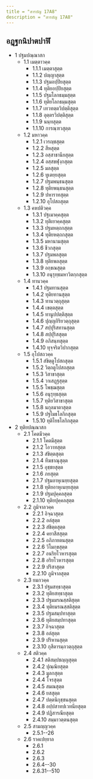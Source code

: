 ```yaml
---
title = "สารบัญ 17A8"
description = "สารบัญ 17A8"
---
```


## อฏฺฐกนิปาตปาฬิ

- 1 ปฐมปณฺณาสก
  - 1.1 เมตฺตาวคฺค
    - 1.1.1 เมตฺตาสุตฺต
    - 1.1.2 ปญฺญาสุตฺต
    - 1.1.3 ปฐมอปฺปิยสุตฺต
    - 1.1.4 ทุติยอปฺปิยสุตฺต
    - 1.1.5 ปฐมโลกธมฺมสุตฺต
    - 1.1.6 ทุติยโลกธมฺมสุตฺต
    - 1.1.7 เทวทตฺตวิปตฺติสุตฺต
    - 1.1.8 อุตฺตรวิปตฺติสุตฺต
    - 1.1.9 นนฺทสุตฺต
    - 1.1.10 การณฺฑวสุตฺต
  - 1.2 มหาวคฺค
    - 1.2.1 เวรญฺชสุตฺต
    - 1.2.2 สีหสุตฺต
    - 1.2.3 อสฺสาชานียสุตฺต
    - 1.2.4 อสฺสขฬุงฺกสุตฺต
    - 1.2.5 มลสุตฺต
    - 1.2.6 ทูเตยฺยสุตฺต
    - 1.2.7 ปฐมพนฺธนสุตฺต
    - 1.2.8 ทุติยพนฺธนสุตฺต
    - 1.2.9 ปหาราทสุตฺต
    - 1.2.10 อุโปสถสุตฺต
  - 1.3 คหปติวคฺค
    - 1.3.1 ปฐเมาคฺคสุตฺต
    - 1.3.2 ทุติเยาคฺคสุตฺต
    - 1.3.3 ปฐมหตฺถกสุตฺต
    - 1.3.4 ทุติยหตฺถกสุตฺต
    - 1.3.5 มหานามสุตฺต
    - 1.3.6 ชีวกสุตฺต
    - 1.3.7 ปฐมพลสุตฺต
    - 1.3.8 ทุติยพลสุตฺต
    - 1.3.9 อกฺขณสุตฺต
    - 1.3.10 อนุรุทฺธมหาวิตกฺกสุตฺต
  - 1.4 ทานวคฺค
    - 1.4.1 ปฐมทานสุตฺต
    - 1.4.2 ทุติยทานสุตฺต
    - 1.4.3 ทานวตฺถุสุตฺต
    - 1.4.4 เขตฺตสุตฺต
    - 1.4.5 ทานูปปตฺติสุตฺต
    - 1.4.6 ปุญฺญกิริยวตฺถุสุตฺต
    - 1.4.7 สปฺปุริสทานสุตฺต
    - 1.4.8 สปฺปุริสสุตฺต
    - 1.4.9 อภิสนฺทสุตฺต
    - 1.4.10 ทุจฺจริตวิปากสุตฺต
  - 1.5 อุโปสถวคฺค
    - 1.5.1 สํขิตฺตูโปสถสุตฺต
    - 1.5.2 วิตฺถตูโปสถสุตฺต
    - 1.5.3 วิสาขาสุตฺต
    - 1.5.4 วาเสฏฺฐสุตฺต
    - 1.5.5 โพชฺฌสุตฺต
    - 1.5.6 อนุรุทฺธสุตฺต
    - 1.5.7 ทุติยวิสาขาสุตฺต
    - 1.5.8 นกุลมาตาสุตฺต
    - 1.5.9 ปฐไมธโลกิกสุตฺต
    - 1.5.10 ทุติไยธโลกิกสุตฺต
- 2 ทุติยปณฺณาสก
  - 2.1 โคตมีวคฺค
    - 2.1.1 โคตมีสุตฺต
    - 2.1.2 โอวาทสุตฺต
    - 2.1.3 สํขิตฺตสุตฺต
    - 2.1.4 ทีฆชาณุสุตฺต
    - 2.1.5 อุชฺชยสุตฺต
    - 2.1.6 ภยสุตฺต
    - 2.1.7 ปฐมอาหุเนยฺยสุตฺต
    - 2.1.8 ทุติยอาหุเนยฺยสุตฺต
    - 2.1.9 ปฐมปุคฺคลสุตฺต
    - 2.1.10 ทุติยปุคฺคลสุตฺต
  - 2.2 ภูมิจาลวคฺค
    - 2.2.1 อิจฺฉาสุตฺต
    - 2.2.2 อลํสุตฺต
    - 2.2.3 สํขิตฺตสุตฺต
    - 2.2.4 คยาสีสสุตฺต
    - 2.2.5 อภิภายตนสุตฺต
    - 2.2.6 วิโมกฺขสุตฺต
    - 2.2.7 อนริยโวหารสุตฺต
    - 2.2.8 อริยโวหารสุตฺต
    - 2.2.9 ปริสาสุตฺต
    - 2.2.10 ภูมิจาลสุตฺต
  - 2.3 ยมกวคฺค
    - 2.3.1 ปฐมสทฺธาสุตฺต
    - 2.3.2 ทุติยสทฺธาสุตฺต
    - 2.3.3 ปฐมมรณสฺสติสุตฺต
    - 2.3.4 ทุติยมรณสฺสติสุตฺต
    - 2.3.5 ปฐมสมฺปทาสุตฺต
    - 2.3.6 ทุติยสมฺปทาสุตฺต
    - 2.3.7 อิจฺฉาสุตฺต
    - 2.3.8 อลํสุตฺต
    - 2.3.9 ปริหานสุตฺต
    - 2.3.10 กุสีตารมฺภวตฺถุสุตฺต
  - 2.4 สติวคฺค
    - 2.4.1 สติสมฺปชญฺญสุตฺต
    - 2.4.2 ปุณฺณิยสุตฺต
    - 2.4.3 มูลกสุตฺต
    - 2.4.4 โจรสุตฺต
    - 2.4.5 สมณสุตฺต
    - 2.4.6 ยสสุตฺต
    - 2.4.7 ปตฺตนิกุชฺชนสุตฺต
    - 2.4.8 อปฺปสาทปเวทนียสุตฺต
    - 2.4.9 ปฏิสารณียสุตฺต
    - 2.4.10 สมฺมาวตฺตนสุตฺต
  - 2.5 สามญฺญวคฺค
    - 2.5.1--26
  - 2.6 ราคเปยฺยาล
    - 2.6.1
    - 2.6.2
    - 2.6.3
    - 2.6.4--30
    - 2.6.31--510